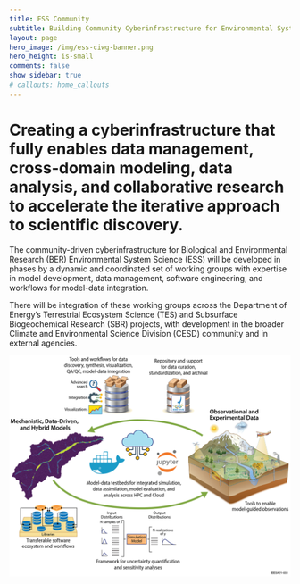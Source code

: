 ```yaml
---
title: ESS Community
subtitle: Building Community Cyberinfrastructure for Environmental System Science
layout: page
hero_image: /img/ess-ciwg-banner.png
hero_height: is-small
comments: false
show_sidebar: true
# callouts: home_callouts
---
```


# Creating a cyberinfrastructure that fully enables data management, cross-domain modeling, data analysis, and collaborative research to accelerate the iterative approach to scientific discovery.

The community-driven cyberinfrastructure for Biological and Environmental Research (BER) Environmental System Science (ESS) will be developed in phases by a dynamic and coordinated set of working groups with expertise in model development, data management, software engineering, and workflows for model-data integration.

There will be integration of these working groups across the Department of Energy’s Terrestrial Ecosystem Science (TES) and Subsurface Biogeochemical Research (SBR) projects, with development in the broader Climate and Environmental Science Division (CESD) community and in external agencies.

<p align="center">
  <img width="800" src="/img/ESS-CIWG-big-picture-workflows.jpg">
</p>
